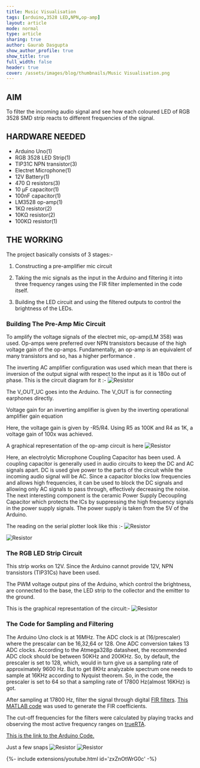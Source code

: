 ```yaml
---
title: Music Visualisation 
tags: [arduino,3528 LED,NPN,op-amp]
layout: article
mode: normal
type: article
sharing: true
author: Gaurab Dasgupta
show_author_profile: true
show_title: true
full_width: false
header: true
cover: /assets/images/blog/thumbnails/Music Visualisation.png
---
```

## AIM
To filter the incoming audio signal and see how each coloured LED of RGB 3528 SMD strip reacts to different frequencies of the signal.
<!--more-->

## HARDWARE NEEDED
- Arduino Uno(1)
- RGB 3528 LED Strip(1)
- TIP31C NPN transistor(3)
- Electret Microphone(1)
- 12V Battery(1)
- 470 Ω resistors(3)
- 10 µF capacitor(1)
- 100nF capacitor(1)
- LM3528 op-amp(1)
- 1KΩ resistor(2)
- 10KΩ resistor(2)
- 100KΩ resistor(1)

## THE WORKING 
The project basically consists of 3 stages:-

1. Constructing a pre-amplifier mic circuit

2. Taking the mic signals as the input in the Arduino and filtering it into three frequency ranges using the FIR filter implemented in the code itself.

3. Building the LED circuit and using the filtered outputs to control the brightness of the  LEDs.

### Building The Pre-Amp Mic Circuit
To amplify the voltage signals of the electret mic, op-amp(LM 358) was used. Op-amps were preferred over NPN transistors because of the high voltage gain of the op-amps. Fundamentally, an op-amp is an equivalent of many transistors and so, has a higher performance .

The inverting AC amplifier configuration was used which mean that there is inversion of the output signal with respect to the input as it is 180o out of phase. This is the circuit diagram for it :-
<img src="{{site.baseurl}}/assets/images/blog/Music-Visualisation/1.png" alt="Resistor" width=auto height=auto>


The V_OUT_UC goes into the Arduino. The V_OUT is for connecting earphones directly.

Voltage gain for an inverting amplifier is given by the inverting operational amplifier gain equation

Here, the voltage gain is given by -R5/R4. Using R5 as 100K and R4 as 1K, a voltage gain of 100x was achieved.

A graphical representation of the op-amp circuit is here
<img src="{{site.baseurl}}/assets/images/blog/Music-Visualisation/2.png" alt="Resistor" width=auto height=auto>


Here, an electrolytic Microphone Coupling Capacitor has been used. A coupling capacitor is generally used in audio circuits to keep the DC and AC signals apart. DC is used give power to the parts of the circuit while the incoming audio signal will be AC. Since a capacitor blocks low frequencies and allows high frequencies, it can be used to block the DC signals and allowing only AC signals to pass through, effectively decreasing the noise.                                                                                                                                                   The next interesting component is the ceramic Power Supply Decoupling Capacitor which protects the ICs by suppressing the high frequency signals in the power supply signals.                                                                                                                                         The power supply is taken from the 5V  of the Arduino.

The reading on the serial plotter look like this :-
<img src="{{site.baseurl}}/assets/images/blog/Music-Visualisation/3.png" alt="Resistor" width=auto height=auto>

<img src="{{site.baseurl}}/assets/images/blog/Music-Visualisation/4.png" alt="Resistor" width=auto height=auto>


### The RGB LED Strip Circuit
This strip works on 12V. Since the Arduino cannot provide 12V, NPN transistors (TIP31Cs) have been used.

The PWM voltage output pins of the Arduino, which control the brightness, are connected to the base, the LED strip to the collector and the emitter to the ground.

This is the graphical representation of the circuit:-
<img src="{{site.baseurl}}/assets/images/blog/Music-Visualisation/5.png" alt="Resistor" width=auto height=auto>


### The Code for Sampling and Filtering
The Arduino Uno clock is at 16MHz.
The ADC clock is at (16/prescaler) where the prescalar can be 16,32,64 or 128.
One ADC conversion takes 13 ADC clocks.
According to the Atmega328p datasheet, the recommended ADC clock should be between 50KHz and 200KHz. So, by default, the prescaler is set to 128, which, would in turn give us a sampling rate of approximately 9600 Hz. But to get 8KHz analyzable spectrum one needs to sample at 16KHz according to Nyquist theorem. So, in the code, the prescaler is set to 64 so that  a sampling rate of 17800 Hz(almost 16KHz) is got.

After sampling at 17800 Hz, filter the signal through digital [FIR filters](https://en.wikipedia.org/wiki/Finite_impulse_response).
[This MATLAB code](https://github.com/gaurabdg/FIR-Spectrum-Analyzer/blob/master/src/matlab/FIR_FilterDesign.m) was used to generate the FIR coefficients.

The cut-off frequencies for the filters were calculated by playing tracks and observing the most active frequency ranges on [trueRTA](https://trueaudio.com/rta_abt1.htm).

[This is the link to the Arduino Code.](https://github.com/gaurabdg/FIR-Spectrum-Analyzer/blob/master/src/arduino/BeatDet.ino)

Just a few snaps
<img src="{{site.baseurl}}/assets/images/blog/Music-Visualisation/6.png" alt="Resistor" width=auto height=auto>
<img src="{{site.baseurl}}/assets/images/blog/Music-Visualisation/7.png" alt="Resistor" width=auto height=auto>


<div>{%- include extensions/youtube.html id='zxZnOtWrG0c' -%}</div>
